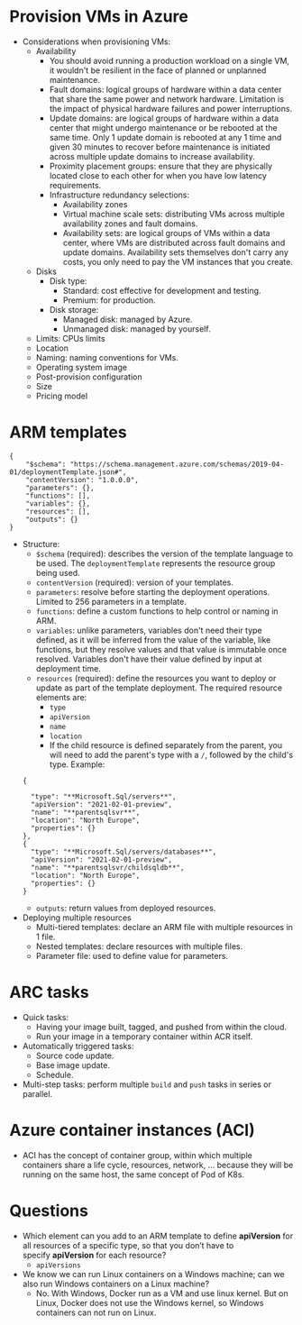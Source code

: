 # Provision VMs in Azure
- Considerations when provisioning VMs:
	- Availability
		- You should avoid running a production workload on a single VM, it wouldn't be resilient in the face of planned or unplanned maintenance.
		- Fault domains: logical groups of hardware within a data center that share the same power and network hardware. Limitation is the impact of physical hardware failures and power interruptions.
		- Update domains: are logical groups of hardware within a data center that might undergo maintenance or be rebooted at the same time. Only 1 update domain is rebooted at any 1 time and given 30 minutes to recover before maintenance is initiated across multiple update domains to increase availability.
		- Proximity placement groups: ensure that they are physically located close to each other for when you have low latency requirements.
		- Infrastructure redundancy selections:
			- Availability zones
			- Virtual machine scale sets: distributing VMs across multiple availability zones and fault domains.
			- Availability sets:  are logical groups of VMs within a data center, where VMs are distributed across fault domains and update domains. Availability sets themselves don't carry any costs, you only need to pay the VM instances that you create.
	- Disks
		- Disk type:
			- Standard: cost effective for development and testing.
			- Premium: for production.
		- Disk storage:
			- Managed disk: managed by Azure.
			- Unmanaged disk: managed by yourself.
	- Limits: CPUs limits
	- Location
	- Naming: naming conventions for VMs.
	- Operating system image
	- Post-provision configuration
	- Size
	- Pricing model
# ARM templates
```
{
    "$schema": "https://schema.management.azure.com/schemas/2019-04-01/deploymentTemplate.json#",
    "contentVersion": "1.0.0.0",
    "parameters": {},
    "functions": [],
    "variables": {},
    "resources": [],
    "outputs": {}
}
```
- Structure:
	- `$schema` (required): describes the version of the template language to be used. The `deploymentTemplate` represents the resource group being used.
	- `contentVersion` (required): version of your templates.
	- `parameters`: resolve before starting the deployment operations. Limited to 256 parameters in a template.
	- `functions`: define a custom functions to help control or naming in ARM.
	- `variables`: unlike parameters, variables don't need their type defined, as it will be inferred from the value of the variable, like functions, but they resolve values and that value is immutable once resolved. Variables don't have their value defined by input at deployment time.
	- `resources` (required): define the resources you want to deploy or update as part of the template deployment. The required resource elements are:
		- `type`
		- `apiVersion`
		- `name`
		- `location`
		- If the child resource is defined separately from the parent, you will need to add the parent's type with a `/`, followed by the child's type. Example:
	```
	{
	
	  "type": "**Microsoft.Sql/servers**",
	  "apiVersion": "2021-02-01-preview",
	  "name": "**parentsqlsvr**",
	  "location": "North Europe",
	  "properties": {}
	},
	{
	  "type": "**Microsoft.Sql/servers/databases**",
	  "apiVersion": "2021-02-01-preview",
	  "name": "**parentsqlsvr/childsqldb**",
	  "location": "North Europe",
	  "properties": {}
	}
	```
	- `outputs`: return values from deployed resources.
- Deploying multiple resources
	- Multi-tiered templates: declare an ARM file with multiple resources in 1 file.
	- Nested templates: declare resources with multiple files.
	- Parameter file: used to define value for parameters.
# ARC tasks
- Quick tasks:
	- Having your image built, tagged, and pushed from within the cloud.
	- Run your image in a temporary container within ACR itself.
- Automatically triggered tasks:
	- Source code update.
	- Base image update.
	- Schedule.
- Multi-step tasks: perform multiple `build` and `push` tasks in series or parallel.
# Azure container instances (ACI)
- ACI has the concept of container group, within which multiple containers share a life cycle, resources, network, ... because they will be running on the same host, the same concept of Pod of K8s.
# Questions
- Which element can you add to an ARM template to define **apiVersion** for all resources of a specific type, so that you don’t have to specify **apiVersion** for each resource?
	- `apiVersions`
- We know we can run Linux containers on a Windows machine; can we also run Windows containers on a Linux machine?
	- No. With Windows, Docker run as a VM and use linux kernel. But on Linux, Docker does not use the Windows kernel, so Windows containers can not run on Linux.